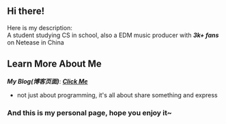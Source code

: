 ## Hi there!
Here is my description:   
A student studying CS in school, also a EDM music producer with ***3k+ fans*** on Netease in China   
## Learn More About Me
***My Blog(博客页面)***: ***[Click Me](//battlehawk233.cn)***
* not just about programming, it's all about share something and express

### And this is my personal page, hope you enjoy it~

